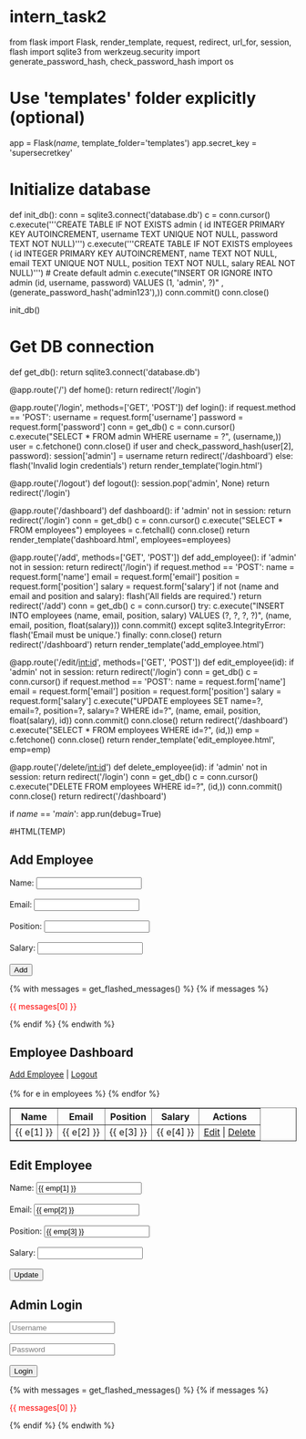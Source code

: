 # intern_task2
from flask import Flask, render_template, request, redirect, url_for, session, flash
import sqlite3
from werkzeug.security import generate_password_hash, check_password_hash
import os

# Use 'templates' folder explicitly (optional)
app = Flask(_name_, template_folder='templates')
app.secret_key = 'supersecretkey'

# Initialize database
def init_db():
    conn = sqlite3.connect('database.db')
    c = conn.cursor()
    c.execute('''CREATE TABLE IF NOT EXISTS admin (
                    id INTEGER PRIMARY KEY AUTOINCREMENT,
                    username TEXT UNIQUE NOT NULL,
                    password TEXT NOT NULL)''')
    c.execute('''CREATE TABLE IF NOT EXISTS employees (
                    id INTEGER PRIMARY KEY AUTOINCREMENT,
                    name TEXT NOT NULL,
                    email TEXT UNIQUE NOT NULL,
                    position TEXT NOT NULL,
                    salary REAL NOT NULL)''')
    # Create default admin
    c.execute("INSERT OR IGNORE INTO admin (id, username, password) VALUES (1, 'admin', ?)" ,
              (generate_password_hash('admin123'),))
    conn.commit()
    conn.close()

init_db()

# Get DB connection
def get_db():
    return sqlite3.connect('database.db')

@app.route('/')
def home():
    return redirect('/login')

@app.route('/login', methods=['GET', 'POST'])
def login():
    if request.method == 'POST':
        username = request.form['username']
        password = request.form['password']
        conn = get_db()
        c = conn.cursor()
        c.execute("SELECT * FROM admin WHERE username = ?", (username,))
        user = c.fetchone()
        conn.close()
        if user and check_password_hash(user[2], password):
            session['admin'] = username
            return redirect('/dashboard')
        else:
            flash('Invalid login credentials')
    return render_template('login.html')

@app.route('/logout')
def logout():
    session.pop('admin', None)
    return redirect('/login')

@app.route('/dashboard')
def dashboard():
    if 'admin' not in session:
        return redirect('/login')
    conn = get_db()
    c = conn.cursor()
    c.execute("SELECT * FROM employees")
    employees = c.fetchall()
    conn.close()
    return render_template('dashboard.html', employees=employees)

@app.route('/add', methods=['GET', 'POST'])
def add_employee():
    if 'admin' not in session:
        return redirect('/login')
    if request.method == 'POST':
        name = request.form['name']
        email = request.form['email']
        position = request.form['position']
        salary = request.form['salary']
        if not (name and email and position and salary):
            flash('All fields are required.')
            return redirect('/add')
        conn = get_db()
        c = conn.cursor()
        try:
            c.execute("INSERT INTO employees (name, email, position, salary) VALUES (?, ?, ?, ?)",
                      (name, email, position, float(salary)))
            conn.commit()
        except sqlite3.IntegrityError:
            flash('Email must be unique.')
        finally:
            conn.close()
        return redirect('/dashboard')
    return render_template('add_employee.html')

@app.route('/edit/<int:id>', methods=['GET', 'POST'])
def edit_employee(id):
    if 'admin' not in session:
        return redirect('/login')
    conn = get_db()
    c = conn.cursor()
    if request.method == 'POST':
        name = request.form['name']
        email = request.form['email']
        position = request.form['position']
        salary = request.form['salary']
        c.execute("UPDATE employees SET name=?, email=?, position=?, salary=? WHERE id=?",
                  (name, email, position, float(salary), id))
        conn.commit()
        conn.close()
        return redirect('/dashboard')
    c.execute("SELECT * FROM employees WHERE id=?", (id,))
    emp = c.fetchone()
    conn.close()
    return render_template('edit_employee.html', emp=emp)

@app.route('/delete/<int:id>')
def delete_employee(id):
    if 'admin' not in session:
        return redirect('/login')
    conn = get_db()
    c = conn.cursor()
    c.execute("DELETE FROM employees WHERE id=?", (id,))
    conn.commit()
    conn.close()
    return redirect('/dashboard')

if _name_ == '_main_':
    app.run(debug=True)

#HTML(TEMP)
<!DOCTYPE html>
<html>
<head><title>Add Employee</title></head>
<body>
  <h2>Add Employee</h2>
  <form method="post">
    Name: <input type="text" name="name" required><br><br>
    Email: <input type="email" name="email" required><br><br>
    Position: <input type="text" name="position" required><br><br>
    Salary: <input type="number" step="0.01" name="salary" required><br><br>
    <input type="submit" value="Add">
  </form>
  {% with messages = get_flashed_messages() %}
    {% if messages %}
      <p style="color:red;">{{ messages[0] }}</p>
    {% endif %}
  {% endwith %}
</body>
</html>

<!DOCTYPE html>
<html>
<head><title>Dashboard</title></head>
<body>
  <h2>Employee Dashboard</h2>
  <a href="/add">Add Employee</a> | <a href="/logout">Logout</a><br><br>

  <table border="1">
    <tr>
      <th>Name</th><th>Email</th><th>Position</th><th>Salary</th><th>Actions</th>
    </tr>
    {% for e in employees %}
    <tr>
      <td>{{ e[1] }}</td>
      <td>{{ e[2] }}</td>
      <td>{{ e[3] }}</td>
      <td>{{ e[4] }}</td>
      <td>
        <a href="/edit/{{ e[0] }}">Edit</a> |
        <a href="/delete/{{ e[0] }}">Delete</a>
      </td>
    </tr>
    {% endfor %}
  </table>
</body>
</html>

<!DOCTYPE html>
<html>
<head><title>Edit Employee</title></head>
<body>
  <h2>Edit Employee</h2>
  <form method="post">
    Name: <input type="text" name="name" value="{{ emp[1] }}" required><br><br>
    Email: <input type="email" name="email" value="{{ emp[2] }}" required><br><br>
    Position: <input type="text" name="position" value="{{ emp[3] }}" required><br><br>
    Salary: <input type="number" step="0.01" name="salary" value="{{ emp[4] }}" required><br><br>
    <input type="submit" value="Update">
  </form>
</body>
</html>

<!DOCTYPE html>
<html>
<head><title>Login</title></head>
<body>
  <h2>Admin Login</h2>
  <form method="post">
    <input type="text" name="username" placeholder="Username" required><br><br>
    <input type="password" name="password" placeholder="Password" required><br><br>
    <input type="submit" value="Login">
  </form>
  {% with messages = get_flashed_messages() %}
    {% if messages %}
      <p style="color:red;">{{ messages[0] }}</p>
    {% endif %}
  {% endwith %}
</body>
</html>
